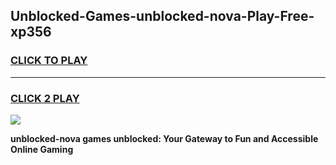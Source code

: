 
## Unblocked-Games-unblocked-nova-Play-Free-xp356
<h3>
<a href="https://premium76.site?title=unblocked-nova&ref=18A1">CLICK TO PLAY</a></h3>
<hr>

<h3>
<a href="https://premium76.site?title=unblocked-nova&ref=18A1">CLICK 2 PLAY</a>
  
</h3>

<a href="https://premium76.site?title=unblocked-nova&ref=18A1"><img src="https://clearcache.store/games.png"></a>


**unblocked-nova games unblocked: Your Gateway to Fun and Accessible Online Gaming**
